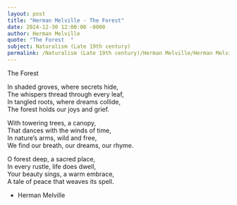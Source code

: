 ```yaml
---
layout: post
title: "Herman Melville - The Forest"
date: 2024-12-30 12:00:00 -0000
author: Herman Melville
quote: "The Forest  "
subject: Naturalism (Late 19th century)
permalink: /Naturalism (Late 19th century)/Herman Melville/Herman Melville - The Forest
---
```


The Forest  
   
In shaded groves, where secrets hide,  
The whispers thread through every leaf,  
In tangled roots, where dreams collide,  
The forest holds our joys and grief.  
  
With towering trees, a canopy,  
That dances with the winds of time,  
In nature’s arms, wild and free,  
We find our breath, our dreams, our rhyme.  
  
O forest deep, a sacred place,  
In every rustle, life does dwell,  
Your beauty sings, a warm embrace,  
A tale of peace that weaves its spell.

- Herman Melville
